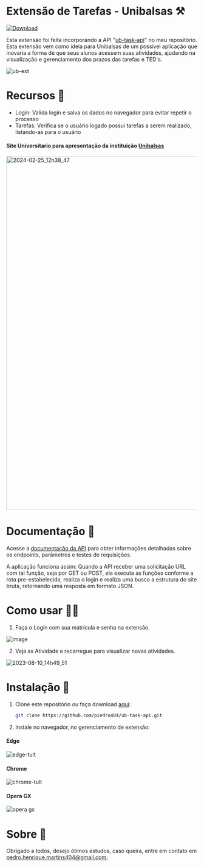 # Extensão de Tarefas - Unibalsas ⚒️

[![Download](https://img.shields.io/badge/Download-Latest%20Version-blue)](https://www.mediafire.com/file/t6jwtazai93g0zz/ub-task-extension.rar/file)

Esta extensão foi feita incorporando a API "[ub-task-api](https://github.com/piedro404/ub-task-api/tree/main)" no meu repositório. Esta extensão vem como ideia para Unibalsas de um possível aplicação que inovaria a forma de que seus alunos acessem suas atividades, ajudando na visualização e gerenciamento dos prazos das tarefas e TED's.

![ub-ext](https://github.com/piedro404/ub-task-extension/assets/88720549/644ad8d4-c6ad-4a84-91ce-5306317baa10)

# Recursos 🔨
- Login: Valida login e salva os dados no navegador para evitar repetir o processo
- Tarefas: Verifica se o usuário logado possui tarefas a serem realizado, listando-as para o usuário

#### Site Universitario para apresentação da instituição [Unibalsas](https://www.unibalsas.edu.br/)
<img width="930" alt="2024-02-25_12h38_47" src="https://github.com/piedro404/ub-task-extension/assets/88720549/883d0670-c444-41ad-a669-3a5057e6ca00">

# Documentação 📃

Acesse a [documentação da API](https://ub-task-api.vercel.app/docs) para obter informações detalhadas sobre os endpoints, parâmetros e testes de requisições.

A aplicação funciona assim:
Quando a API receber uma solicitação URL com tal função, seja por GET ou POST, ela executa as funções conforme a rota pre-estabelecida, realiza o login e realiza uma busca a estrutura do site bruta, retornando uma resposta em formato JSON. 


# Como usar 💁‍♀️
1. Faça o Login com sua matrícula e senha na extensão.
   
![image](https://github.com/piedro404/ub-task-extension/assets/88720549/63b2a7ed-5588-4d6d-9416-59aaa53b6360)

2. Veja as Atividade e recarregue para visualizar novas atividades.

![2023-08-10_14h49_51](https://github.com/piedro404/ub-task-extension/assets/88720549/819f1573-233f-48ca-98dd-7e76f4a12118)

# Instalação 📱

1. Clone este repositório ou faça download [aqui](https://www.mediafire.com/file/0gfvek918sw1gra/ub-task-extension.rar/file):
   
   ```bash
   git clone https://github.com/piedro404/ub-task-api.git
   ```
2. Instale no navegador, no gerenciamento de extensão:

#### Edge

![edge-tult](https://github.com/piedro404/ub-task-extension/assets/88720549/91409121-03f3-4253-9612-f358b02f5890)

#### Chrome

![chrome-tult](https://github.com/piedro404/ub-task-extension/assets/88720549/97ee79f1-7b8f-41ae-ac3e-fb1925ea22d8)

#### Opera GX

![opera gx](https://github.com/piedro404/ub-task-extension/assets/88720549/6466afa5-c6ec-4d58-9161-51a58f62c9ab)

# Sobre 📒
Obrigado a todos, desejo ótimos estudos, caso queira, entre em contato em pedro.henrique.martins404@gmail.com;
